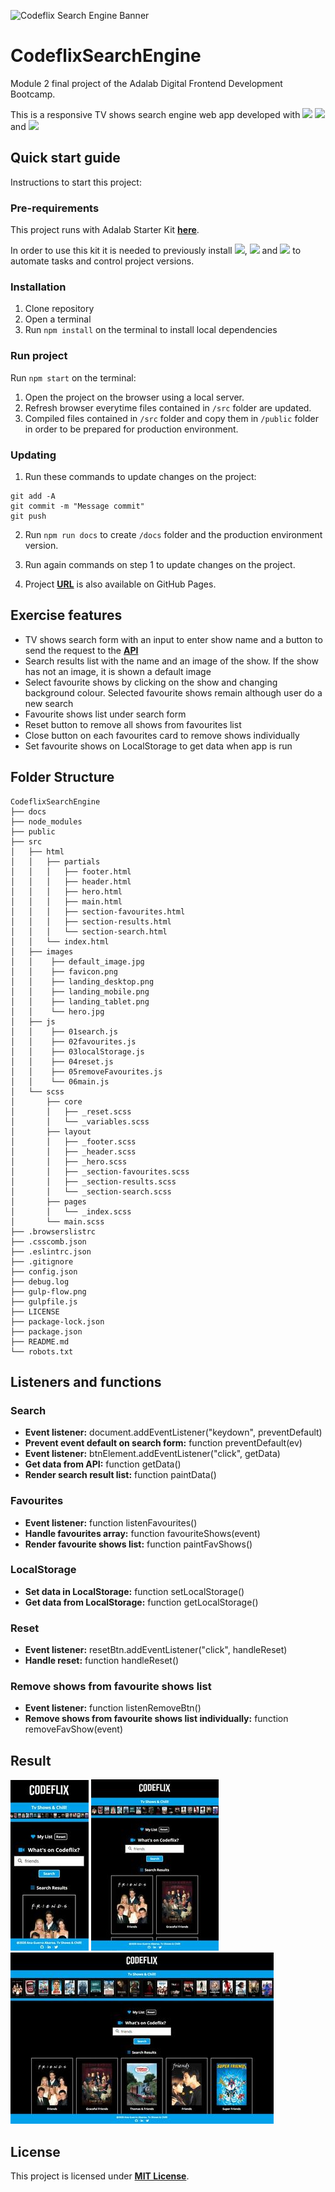 ![Codeflix Search Engine Banner](https://pro.sony/s3/2017/04/08151948/main-banner_1600x450.jpg)

# **CodeflixSearchEngine**

Module 2 final project of the Adalab Digital Frontend Development Bootcamp.

This is a responsive TV shows search engine web app developed with [<img src = "https://img.shields.io/badge/-HTML5-E34F26?style=flat&logo=html5&logoColor=white">](https://html.spec.whatwg.org/) [<img src = "https://img.shields.io/badge/-CSS3-1572B6?style=flat&logo=css3&logoColor=white">](https://www.w3.org/Style/CSS/) and [<img src = "https://img.shields.io/badge/-JavaScript-F7DF1E?style=flat&logo=javascript&logoColor=black">](https://www.ecma-international.org/ecma-262/)

## **Quick start guide**

Instructions to start this project:

### **Pre-requirements**

This project runs with Adalab Starter Kit [**here**](https://github.com/Adalab/adalab-web-starter-kit).

In order to use this kit it is needed to previously install [<img src="https://img.shields.io/badge/-node.js-339933?style=flat&logo=node.js&logoColor=white">](https://nodejs.org/es/), [<img src="https://img.shields.io/badge/-Git-F05032?style=flat&logo=git&logoColor=white">](https://git-scm.com/) and [<img src="https://img.shields.io/badge/-Gulp.js-CF4647?style=flat&logo=gulp&logoColor=white">](https://gulpjs.com/) to automate tasks and control project versions.

### **Installation**

1. Clone repository
2. Open a terminal
3. Run `npm install` on the terminal to install local dependencies

### **Run project**

Run `npm start` on the terminal:

1. Open the project on the browser using a local server.
2. Refresh browser everytime files contained in `/src` folder are updated.
3. Compiled files contained in `/src` folder and copy them in `/public` folder in order to be prepared for production environment.

### **Updating**

1. Run these commands to update changes on the project:

```
git add -A
git commit -m "Message commit"
git push
```

2. Run `npm run docs` to create `/docs` folder and the production environment version.

3. Run again commands on step 1 to update changes on the project.

4. Project **[URL](https://anaguerraabaroa.github.io/CodeflixSearchEngine/)** is also available on GitHub Pages.

## **Exercise features**

- TV shows search form with an input to enter show name and a button to send the request to the [**API**](http://api.tvmaze.com/search/shows?q=girls)
- Search results list with the name and an image of the show. If the show has not an image, it is shown a default image
- Select favourite shows by clicking on the show and changing background colour. Selected favourite shows remain although user do a new search
- Favourite shows list under search form
- Reset button to remove all shows from favourites list
- Close button on each favourites card to remove shows individually
- Set favourite shows on LocalStorage to get data when app is run

## **Folder Structure**

```
CodeflixSearchEngine
├── docs
├── node_modules
├── public
├── src
│   ├── html
│   │   ├── partials
│   │   │   ├── footer.html
│   │   │   ├── header.html
│   │   │   ├── hero.html
│   │   │   ├── main.html
│   │   │   ├── section-favourites.html
│   │   │   ├── section-results.html
│   │   │   └── section-search.html
│   │   └── index.html
│   ├── images
│   │    ├── default_image.jpg
│   │    ├── favicon.png
│   │    ├── landing_desktop.png
│   │    ├── landing_mobile.png
│   │    ├── landing_tablet.png
│   │    └── hero.jpg
│   ├── js
│   │    ├── 01search.js
│   │    ├── 02favourites.js
│   │    ├── 03localStorage.js
│   │    ├── 04reset.js
│   │    ├── 05removeFavourites.js
│   │    └── 06main.js
│   └── scss
│       ├── core
│       │   ├── _reset.scss
│       │   └── _variables.scss
│       ├── layout
│       │   ├── _footer.scss
│       │   ├── _header.scss
│       │   ├── _hero.scss
│       │   ├── _section-favourites.scss
│       │   ├── _section-results.scss
│       │   └── _section-search.scss
│       ├── pages
│       │   └── _index.scss
│       └── main.scss
├── .browserslistrc
├── .csscomb.json
├── .eslintrc.json
├── .gitignore
├── config.json
├── debug.log
├── gulp-flow.png
├── gulpfile.js
├── LICENSE
├── package-lock.json
├── package.json
├── README.md
└── robots.txt
```

## **Listeners and functions**

### **Search**

- **Event listener:** document.addEventListener("keydown", preventDefault)
- **Prevent event default on search form:** function preventDefault(ev)
- **Event listener:** btnElement.addEventListener("click", getData)
- **Get data from API:** function getData()
- **Render search result list:** function paintData()

### **Favourites**

- **Event listener:** function listenFavourites()
- **Handle favourites array:** function favouriteShows(event)
- **Render favourite shows list:** function paintFavShows()

### **LocalStorage**

- **Set data in LocalStorage:** function setLocalStorage()
- **Get data from LocalStorage:** function getLocalStorage()

### **Reset**

- **Event listener:** resetBtn.addEventListener("click", handleReset)
- **Handle reset:** function handleReset()

### **Remove shows from favourite shows list**

- **Event listener:** function listenRemoveBtn()
- **Remove shows from favourite shows list individually:** function removeFavShow(event)

## **Result**

![Mobile version](./src/images/landing_mobile.jpg) ![Tablet version](./src/images/landing_tablet.jpg) ![Dektop version](./src/images/landing_desktop.jpg)

## **License**

This project is licensed under [**MIT License**](https://spdx.org/licenses/MIT.html).
